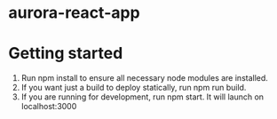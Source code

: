 # aurora-react-app

# Getting started

1. Run npm install to ensure all necessary node modules are installed.
2. If you want just a build to deploy statically, run npm run build.
3. If you are running for development, run npm start. It will launch on localhost:3000